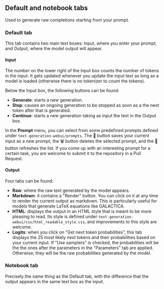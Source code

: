 ## Default and notebook tabs

Used to generate raw completions starting from your prompt.

### Default tab

This tab contains two main text boxes: Input, where you enter your prompt, and Output, where the model output will appear.

#### Input

The number on the lower right of the Input box counts the number of tokens in the input. It gets updated whenever you update the input text as long as a model is loaded (otherwise there is no tokenizer to count the tokens).

Below the Input box, the following buttons can be found:

* **Generate**: starts a new generation.
* **Stop**: causes an ongoing generation to be stopped as soon as a the next token after that is generated.
* **Continue**: starts a new generation taking as input the text in the Output box.

In the **Prompt** menu, you can select from some predefined prompts defined under `text-generation-webui/prompts`. The 💾 button saves your current input as a new prompt, the 🗑️ button deletes the selected prompt, and the 🔄 button refreshes the list. If you come up with an interesting prompt for a certain task, you are welcome to submit it to the repository in a Pull Request.

#### Output

Four tabs can be found:

* **Raw**: where the raw text generated by the model appears.
* **Markdown**: it contains a "Render" button. You can click on it at any time to render the current output as markdown. This is particularly useful for models that generate LaTeX equations like GALACTICA.
* **HTML**: displays the output in an HTML style that is meant to be more pleasing to read. Its style is defined under `text-generation-webui/css/html_readable_style.css`, and improvements to this style are welcome.
* **Logits**: when you click on "Get next token probabilities", this tab displays the 25 most likely next tokens and their probabilities based on your current input. If "Use samplers" is checked, the probabilities will be the the ones after the parameters in the "Parameters" tab are applied. Otherwise, they will be the raw probabilities generated by the model.

### Notebook tab

Precisely the same thing as the Default tab, with the difference that the output appears in the same text box as the input.
